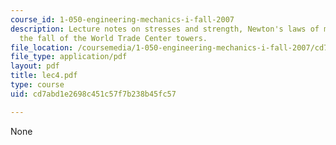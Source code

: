 ```yaml
---
course_id: 1-050-engineering-mechanics-i-fall-2007
description: Lecture notes on stresses and strength, Newton's laws of motion, and
  the fall of the World Trade Center towers.
file_location: /coursemedia/1-050-engineering-mechanics-i-fall-2007/cd7abd1e2698c451c57f7b238b45fc57_lec4.pdf
file_type: application/pdf
layout: pdf
title: lec4.pdf
type: course
uid: cd7abd1e2698c451c57f7b238b45fc57

---
```

None